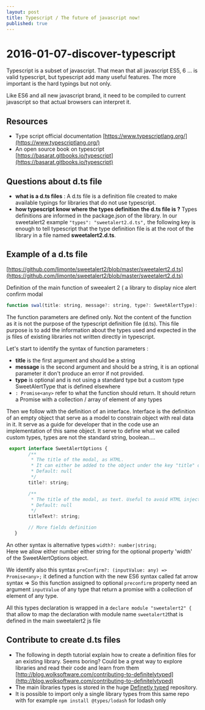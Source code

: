 ```yaml
---
layout: post
title: Typescript / The future of javascript now!
published: true
---
```


# 2016-01-07-discover-typescript

Typescript is a subset of javascript. That mean that all javascript ES5, 6 ... is valid typescript, but typescript add many useful features. The more important is the hard typings but not only.

Like ES6 and all new javascript brand, it need to be compiled to current javascript so that actual browsers can interpret it.

## Resources

* Type script official documentation [https://www.typescriptlang.org/](https://www.typescriptlang.org/)
* An open source book on typescript [https://basarat.gitbooks.io/typescript](https://basarat.gitbooks.io/typescript)

## Questions about d.ts file

* **what is a d.ts files** : A d.ts file is a definition file created to make available typings for libraries that do not use typescript.
* **how typescript know where the types definition the d.ts file is ?** Types definitions are informed in the package.json of the library. In our sweetalert2 example `"types": "sweetalert2.d.ts",` the following key is enough to tell typescript that the type definition file is at the root of the library in a file named **sweetalert2.d.ts**.

## Example of a d.ts file

[https://github.com/limonte/sweetalert2/blob/master/sweetalert2.d.ts](https://github.com/limonte/sweetalert2/blob/master/sweetalert2.d.ts)

Definition of the main function of sweealert 2 \( a library to display nice alert confirm modal

```javascript
function swal(title: string, message?: string, type?: SweetAlertType): Promise<any>;
```

The function parameters are defined only. Not the content of the function as it is not the purpose of the typescript definition file \(d.ts\). This file purpose is to add the information about the types used and expected in the js files of existing libraries not written directly in typescript.

Let's start to identify the syntax of function parameters :

* **title** is the first argument and should be a string
* **message** is the second argument and should be a string, it is an optional parameter it don't produce an error if not provided.
* **type** is optional and is not using a standard type but a custom type SweetAlertType that is defined elsewhere
* `: Promise<any>` refer to what the function should return. It should return a Promise with a collection / array of element of any types

Then we follow with the definition of an interface. Interface is the definition of an empty object that serve as a model to constrain object with real data in it. It serve as a guide for developer that in the code use an implementation of this same object. It serve to define what we called custom types, types are not the standard string, boolean....

```javascript
 export interface SweetAlertOptions {
        /**
         * The title of the modal, as HTML.
         * It can either be added to the object under the key "title" or passed as the first parameter of the function.
         * Default: null
         */
        title?: string;

        /**
         * The title of the modal, as text. Useful to avoid HTML injection.
         * Default: null
         */
        titleText?: string;

        // More fields definition
   }
```

An other syntax is alternative types `width?: number|string;`  
Here we allow either number either string for the optional property 'width' of the SweetAlertOptions object.

We identify also this syntax `preConfirm?: (inputValue: any) => Promise<any>;` it defined a function with the new ES6 syntax called fat arrow syntax =&gt; So this function assigned to optional `preconfirm` property need an argument `inputValue` of any type that return a promise with a collection of element of any type.

All this types declaration is wrapped in a `declare module "sweetalert2" {`  
that allow to map the declaration with module name `sweetalert2`that is defined in the main sweetalert2 js file

## Contribute to create d.ts files

* The following in depth tutorial explain how to create a definition files for an existing library. Seems boring? Could be a great way to explore libraries and read their code and learn from them [http://blog.wolksoftware.com/contributing-to-definitelytyped](http://blog.wolksoftware.com/contributing-to-definitelytyped)
* The main libraries types is stored in the huge [Definetly typed](https://github.com/DefinitelyTyped/DefinitelyTyped) repository. 
* It is possible to import only a single library types from this same repo with for example `npm install @types/lodash` for lodash only

